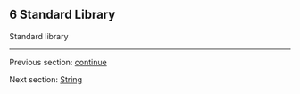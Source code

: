 ## 6 Standard Library

Standard library

---

Previous section: [continue](5.19-continue.md)

Next section: [String](6.1-String.md)
